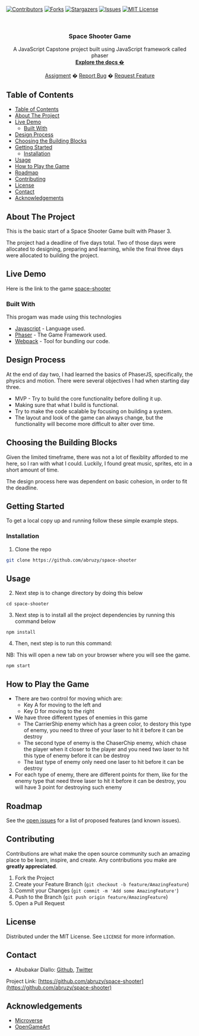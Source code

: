 <!-- PROJECT SHIELDS -->
<!--
*** I'm using markdown "reference style" links for readability.
*** Reference links are enclosed in brackets [ ] instead of parentheses ( ).
*** See the bottom of this document for the declaration of the reference variables
*** for contributors-url, forks-url, etc. This is an optional, concise syntax you may use.
*** https://www.markdownguide.org/basic-syntax/#reference-style-links
-->
[![Contributors][contributors-shield]][contributors-url]
[![Forks][forks-shield]][forks-url]
[![Stargazers][stars-shield]][stars-url]
[![Issues][issues-shield]][issues-url]
[![MIT License][license-shield]][license-url]



<!-- PROJECT LOGO -->
<br />
<p align="center">
  <h3 align="center">Space Shooter Game</h3>
  <p align="center">
  A JavaScript Capstone project built using JavaScript framework called phaser
    <br />
    <a href="https://github.com/abruzy/space-shooter/blob/master/README.md"><strong>Explore the docs �</strong></a>
    <br />
    <br />
    <a href="https://www.theodinproject.com/courses/ruby-programming/lessons/advanced-building-blocks.">Assigment</a>
    �
    <a href="https://github.com/abruzy/space-shooter/issues">Report Bug</a>
    �
    <a href="https://github.com/abruzy/space-shooter/issues">Request Feature</a>
  </p>
</p>



<!-- TABLE OF CONTENTS -->
## Table of Contents

- [Table of Contents](#table-of-contents)
- [About The Project](#about-the-project)
- [Live Demo](#live-demo)
  - [Built With](#built-with)
- [Design Process](#design-process)
- [Choosing the Building Blocks](#choosing-the-building-blocks)
- [Getting Started](#getting-started)
  - [Installation](#installation)
- [Usage](#usage)
- [How to Play the Game](#how-to-play-the-game)
- [Roadmap](#roadmap)
- [Contributing](#contributing)
- [License](#license)
- [Contact](#contact)
- [Acknowledgements](#acknowledgements)



<!-- ABOUT THE PROJECT -->
## About The Project

<!-- [![Product Name Screen Shot][product-screenshot]](https://example.com) -->

This is the basic start of a Space Shooter Game built with Phaser 3.

The project had a deadline of five days total. Two of those days were allocated to designing, preparing and learning, while the final three days were allocated to building the project.

## Live Demo

Here is the link to the game [space-shooter](https://spaceshooter-game.netlify.app/)

### Built With
This progam was made using this technologies
* [Javascript](https://developer.mozilla.org/en-US/docs/Web/JavaScript) - Language used.
* [Phaser](https://phaser.io/) - The Game Framework used.
* [Webpack](https://webpack.js.org/) - Tool for bundling our code.

## Design Process

At the end of day two, I had learned the basics of PhaserJS, specifically, the physics and motion. There were several objectives I had when starting day three.

* MVP - Try to build the core functionality before dolling it up.
* Making sure that what I build is functional.
* Try to make the code scalable by focusing on building a system.
* The layout and look of the game can always change, but the functionality will become more difficult to alter over time.

## Choosing the Building Blocks

Given the limited timeframe, there was not a lot of flexiblity afforded to me here, so I ran with what I could. Luckily, I found great music, sprites, etc in a short amount of time.

The design process here was dependent on basic cohesion, in order to fit the deadline.

<!-- GETTING STARTED -->
## Getting Started

To get a local copy up and running follow these simple example steps.

### Installation

<!-- 1. Get a free API Key at [https://example.com](https://example.com) -->
1. Clone the repo
```sh
git clone https://github.com/abruzy/space-shooter
```

<!-- USAGE EXAMPLES -->
## Usage

2. Next step is to change directory by doing this below
```
cd space-shooter
```

3. Next step is to install all the project dependencies by running this command below

```
npm install
```

4. Then, next step is to run this command:

NB: This will open a new tab on your browser where you will see the game.
```
npm start
```

## How to Play the Game

- There are two control for moving which are:
  * Key A for moving to the left and
  * Key D for moving to the right
- We have three different types of enemies in this game
  * The CarrierShip enemy which has a green color, to destory this type of enemy, you need to three of your laser to hit it before it can be destroy
  * The second type of enemy is the ChaserChip enemy, which chase the player when it closer to the player and you need two laser to hit this type of enemy before it can be destroy
  * The last type of enemy only need one laser to hit before it can be destroy
- For each type of enemy, there are different points for them, like for the enemy type that need three laser to hit it before it can be destroy, you will have 3 point for destroying such enemy

<!-- ROADMAP -->
## Roadmap

See the [open issues](https://github.com/abruzy/space-shooter/issues) for a list of proposed features (and known issues).


<!-- CONTRIBUTING -->
## Contributing

Contributions are what make the open source community such an amazing place to be learn, inspire, and create. Any contributions you make are **greatly appreciated**.

1. Fork the Project
2. Create your Feature Branch (`git checkout -b feature/AmazingFeature`)
3. Commit your Changes (`git commit -m 'Add some AmazingFeature'`)
4. Push to the Branch (`git push origin feature/AmazingFeature`)
5. Open a Pull Request



<!-- LICENSE -->
## License

Distributed under the MIT License. See `LICENSE` for more information.


<!-- CONTACT -->
## Contact


* Abubakar Diallo: [Github](https://github.com/abruzy), [Twitter](https://twitter.com/abruzy)

Project Link: [https://github.com/abruzy/space-shooter](https://github.com/abruzy/space-shooter)

<!-- ACKNOWLEDGEMENTS -->
## Acknowledgements
* [Microverse](https://www.microverse.org/)
* [OpenGameArt](https://opengameart.org/)




<!-- MARKDOWN LINKS & IMAGES -->
<!-- https://www.markdownguide.org/basic-syntax/#reference-style-links -->
[contributors-shield]: https://img.shields.io/github/contributors/abruzy/bookstore
[contributors-url]: https://github.com/abruzy/space-shooter/graphs/contributors
[forks-shield]: https://img.shields.io/github/forks/abruzy/bookstore
[forks-url]: https://github.com/abruzy/space-shooter/network/members
[stars-shield]: https://img.shields.io/github/stars/abruzy/bookstore
[stars-url]: https://github.com/abruzy/space-shooter/stargazers
[issues-shield]: https://img.shields.io/github/issues/abruzy/bookstore
[issues-url]: https://github.com/abruzy/space-shooter/issues
[license-shield]: https://img.shields.io/github/license/abruzy/bookstore
[license-url]: https://github.com/abruzy/space-shooter/blob/master/LICENSE.txt
